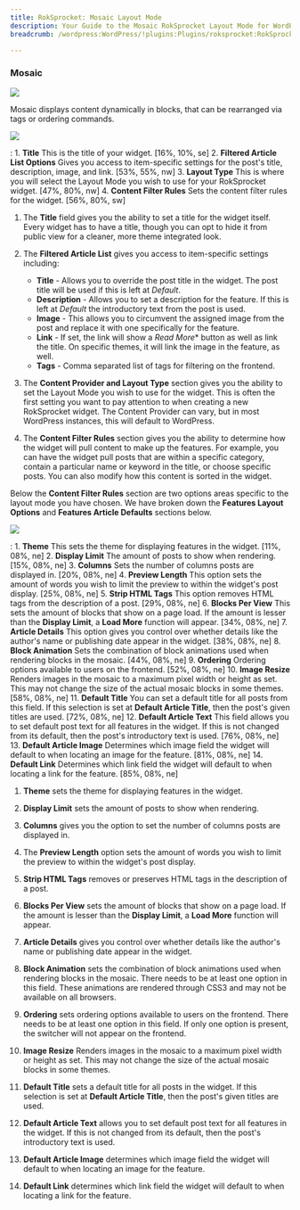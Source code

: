 ```yaml
---
title: RokSprocket: Mosaic Layout Mode
description: Your Guide to the Mosaic RokSprocket Layout Mode for WordPress
breadcrumb: /wordpress:WordPress/!plugins:Plugins/roksprocket:RokSprocket

---
```


### Mosaic

![][mosaic]

Mosaic displays content dynamically in blocks, that can be rearranged via tags or ordering commands.

![][mosaic1]

:   1. **Title** This is the title of your widget. [16%, 10%, se]
    2. **Filtered Article List Options** Gives you access to item-specific settings for the post's title, description, image, and link. [53%, 55%, nw]
    3. **Layout Type** This is where you will select the Layout Mode you wish to use for your RokSprocket widget. [47%, 80%, nw]
    4. **Content Filter Rules** Sets the content filter rules for the widget. [56%, 80%, sw]

1. The **Title** field gives you the ability to set a title for the widget itself. Every widget has to have a title, though you can opt to hide it from public view for a cleaner, more theme integrated look.

2. The **Filtered Article List** gives you access to item-specific settings including:

    * **Title** - Allows you to override the post title in the widget. The post title will be used if this is left at *Default*.
    * **Description** - Allows you to set a description for the feature. If this is left at *Default* the introductory text from the post is used. 
    * **Image** - This allows you to circumvent the assigned image from the post and replace it with one specifically for the feature. 
    * **Link** - If set, the link will show a *Read More** button as well as link the title. On specific themes, it will link the image in the feature, as well.
    * **Tags** - Comma separated list of tags for filtering on the frontend.

3. The **Content Provider and Layout Type** section gives you the ability to set the Layout Mode you wish to use for the widget. This is often the first setting you want to pay attention to when creating a new RokSprocket widget. The Content Provider can vary, but in most WordPress instances, this will default to WordPress.

4. The **Content Filter Rules** section gives you the ability to determine how the widget will pull content to make up the features. For example, you can have the widget pull posts that are within a specific category, contain a particular name or keyword in the title, or choose specific posts. You can also modify how this content is sorted in the widget.

Below the **Content Filter Rules** section are two options areas specific to the layout mode you have chosen. We have broken down the **Features Layout Options** and **Features Article Defaults** sections below.

![][mosaic_2]

:   1. **Theme** This sets the theme for displaying features in the widget. [11%, 08%, ne]
    2. **Display Limit** The amount of posts to show when rendering. [15%, 08%, ne]
    3. **Columns** Sets the number of columns posts are displayed in. [20%, 08%, ne]
    4. **Preview Length** This option sets the amount of words you wish to limit the preview to within the widget's post display. [25%, 08%, ne]
    5. **Strip HTML Tags** This option removes HTML tags from the description of a post. [29%, 08%, ne]
    6. **Blocks Per View** This sets the amount of blocks that show on a page load. If the amount is lesser than the **Display Limit**, a **Load More** function will appear. [34%, 08%, ne]
    7. **Article Details** This option gives you control over whether details like the author's name or publishing date appear in the widget. [38%, 08%, ne]
    8. **Block Animation** Sets the combination of block animations used when rendering blocks in the mosaic. [44%, 08%, ne]
    9. **Ordering** Ordering options available to users on the frontend. [52%, 08%, ne]
    10. **Image Resize** Renders images in the mosaic to a maximum pixel width or height as set. This may not change the size of the actual mosaic blocks in some themes. [58%, 08%, ne]
    11. **Default Title** You can set a default title for all posts from this field. If this selection is set at **Default Article Title**, then the post's given titles are used. [72%, 08%, ne]
    12. **Default Article Text** This field allows you to set default post text for all features in the widget. If this is not changed from its default, then the post's introductory text is used. [76%, 08%, ne]
    13. **Default Article Image** Determines which image field the widget will default to when locating an image for the feature. [81%, 08%, ne]
    14. **Default Link** Determines which link field the widget will default to when locating a link for the feature. [85%, 08%, ne]

1. **Theme** sets the theme for displaying features in the widget.

2. **Display Limit** sets the amount of posts to show when rendering.

3. **Columns** gives you the option to set the number of columns posts are displayed in.

4. The **Preview Length** option sets the amount of words you wish to limit the preview to within the widget's post display.

5. **Strip HTML Tags** removes or preserves HTML tags in the description of a post.

6. **Blocks Per View** sets the amount of blocks that show on a page load. If the amount is lesser than the **Display Limit**, a **Load More** function will appear.

7. **Article Details** gives you control over whether details like the author's name or publishing date appear in the widget.

8. **Block Animation** sets the combination of block animations used when rendering blocks in the mosaic. There needs to be at least one option in this field. These animations are rendered through CSS3 and may not be available on all browsers. 

9. **Ordering** sets ordering options available to users on the frontend. There needs to be at least one option in this field. If only one option is present, the switcher will not appear on the frontend.

10. **Image Resize** Renders images in the mosaic to a maximum pixel width or height as set. This may not change the size of the actual mosaic blocks in some themes.

11. **Default Title** sets a default title for all posts in the widget. If this selection is set at **Default Article Title**, then the post's given titles are used.

12. **Default Article Text** allows you to set default post text for all features in the widget. If this is not changed from its default, then the post's introductory text is used.

13. **Default Article Image** determines which image field the widget will default to when locating an image for the feature.

14. **Default Link** determines which link field the widget will default to when locating a link for the feature.

[mosaic]: assets/mosaic.png
[mosaic_link]: mosaic_mode.md
[mosaic_1]: assets/mosaic_1.png
[mosaic_2]: assets/mosaic_2.png
[mosaic1]: assets/wp_roksprocket_mosaic_1.png